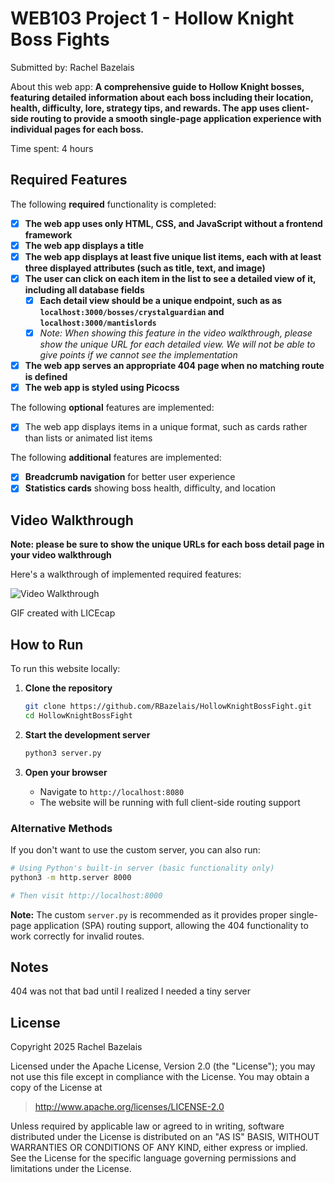 # WEB103 Project 1 - Hollow Knight Boss Fights

Submitted by: Rachel Bazelais

About this web app: **A comprehensive guide to Hollow Knight bosses, featuring detailed information about each boss including their location, health, difficulty, lore, strategy tips, and rewards. The app uses client-side routing to provide a smooth single-page application experience with individual pages for each boss.**

Time spent: 4 hours

## Required Features

The following **required** functionality is completed:

- [x] **The web app uses only HTML, CSS, and JavaScript without a frontend framework**
- [x] **The web app displays a title**
- [x] **The web app displays at least five unique list items, each with at least three displayed attributes (such as title, text, and image)**
- [x] **The user can click on each item in the list to see a detailed view of it, including all database fields**
  - [x] **Each detail view should be a unique endpoint, such as as `localhost:3000/bosses/crystalguardian` and `localhost:3000/mantislords`**
  - [x] *Note: When showing this feature in the video walkthrough, please show the unique URL for each detailed view. We will not be able to give points if we cannot see the implementation* 
- [x] **The web app serves an appropriate 404 page when no matching route is defined**
- [x] **The web app is styled using Picocss**

The following **optional** features are implemented:

- [x] The web app displays items in a unique format, such as cards rather than lists or animated list items

The following **additional** features are implemented:

- [x] **Breadcrumb navigation** for better user experience
- [x] **Statistics cards** showing boss health, difficulty, and location

## Video Walkthrough

**Note: please be sure to show the unique URLs for each boss detail page in your video walkthrough**

Here's a walkthrough of implemented required features:

![Video Walkthrough](images/TRlYqDSV.gif)

GIF created with LICEcap

## How to Run

To run this website locally:

1. **Clone the repository**

   ```bash
   git clone https://github.com/RBazelais/HollowKnightBossFight.git
   cd HollowKnightBossFight
   ```

2. **Start the development server**

   ```bash
   python3 server.py
   ```

3. **Open your browser**
   - Navigate to `http://localhost:8080`
   - The website will be running with full client-side routing support

### Alternative Methods

If you don't want to use the custom server, you can also run:

```bash
# Using Python's built-in server (basic functionality only)
python3 -m http.server 8000

# Then visit http://localhost:8000
```

**Note:** The custom `server.py` is recommended as it provides proper single-page application (SPA) routing support, allowing the 404 functionality to work correctly for invalid routes.

## Notes
404 was not that bad until I realized I needed a tiny server

## License

Copyright 2025 Rachel Bazelais

Licensed under the Apache License, Version 2.0 (the "License"); you may not use this file except in compliance with the License. You may obtain a copy of the License at

> http://www.apache.org/licenses/LICENSE-2.0

Unless required by applicable law or agreed to in writing, software distributed under the License is distributed on an "AS IS" BASIS, WITHOUT WARRANTIES OR CONDITIONS OF ANY KIND, either express or implied. See the License for the specific language governing permissions and limitations under the License.
